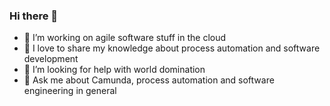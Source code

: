 ### Hi there 👋

 - 🔭 I’m working on agile software stuff in the cloud
 - 🌱 I love to share my knowledge about process automation and software development
 - 🤔 I’m looking for help with world domination
 - 💬 Ask me about Camunda, process automation and software engineering in general
